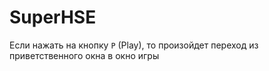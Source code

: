 # SuperHSE
Если нажать на кнопку `P` (Play), то произойдет переход из приветственного окна в окно игры
